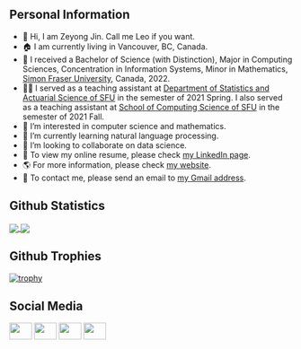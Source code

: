 ## Personal Information
- 👋 Hi, I am Zeyong Jin. Call me Leo if you want.
- :house: I am currently living in Vancouver, BC, Canada.
- :school: I received a Bachelor of Science (with Distinction), Major in Computing Sciences, Concentration in Information Systems, Minor in Mathematics, [Simon Fraser University](https://www.sfu.ca/), Canada, 2022.
- :man_teacher: I served as a teaching assistant at [Department of Statistics and Actuarial Science of SFU](https://www.sfu.ca/stat-actsci.html) in the semester of 2021 Spring. I also served as a teaching assistant at [School of Computing Science of SFU](https://www.sfu.ca/computing.html) in the semester of 2021 Fall. 
- 👀 I’m interested in computer science and mathematics.
- 🌱 I’m currently learning natural language processing.
- 💞️ I’m looking to collaborate on data science.
- :scroll: To view my online resume, please check [my LinkedIn page](https://www.linkedin.com/in/zeyong-jin-7b429b184/).
- :earth_americas: For more information, please check [my website](https://www.zeyongjin.net). 
- :email: To contact me, please send an email to [my Gmail address](zeyongj@gmail.com).

<!---
zeyongj/zeyongj is a ✨ special ✨ repository because its `README.md` (this file) appears on your GitHub profile.
You can click the Preview link to take a look at your changes.
--->

## Github Statistics
<a href="https://github.com/anuraghazra/github-readme-stats">
  <img align="center" src="https://github-readme-stats.vercel.app/api?username=zeyongj&count_private=true&show_icons=true&include_all_commits=true&hide_border=true&hide_title=true" />
</a>
<a href="https://github.com/anuraghazra/github-readme-stats">
  <img align="center" src="https://github-readme-stats.vercel.app/api/top-langs/?username=zeyongj&langs_count=3&hide_title=true&hide_border=true" />
</a>

## Github Trophies
[![trophy](https://github-profile-trophy.vercel.app/?username=zeyongj)](https://github.com/ryo-ma/github-profile-trophy)


## Social Media
<p align="left">
<a href="https://twitter.com/zeyongj" target="blank"><img align="center" src="https://cdn.jsdelivr.net/npm/simple-icons@3.0.1/icons/twitter.svg" alt="" height="30" width="40" /></a>
<a href="https://www.linkedin.com/in/zeyong-jin-7b429b184/" target="blank"><img align="center" src="https://cdn.jsdelivr.net/npm/simple-icons@3.0.1/icons/linkedin.svg" alt="" height="30" width="40" /></a>
<a href="https://www.instagram.com/zeyongjin/?hl=en" target="blank"><img align="center" src="https://cdn.jsdelivr.net/npm/simple-icons@3.0.1/icons/instagram.svg" alt="" height="30" width="40" /></a>
<a href="https://www.facebook.com/profile.php?id=100016886407985" target="blank"><img align="center" src="https://cdn.jsdelivr.net/npm/simple-icons@3.0.1/icons/facebook.svg" alt="" height="30" width="40" /></a>
</p>


